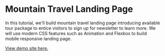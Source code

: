 # Mountain Travel Landing Page

In this tutorial, we'll build mountain travel landing page introducing available tour package to entice visitors to sign up for newsletter to learn more. We will use modern CSS features such as Animation and Flexbox to build mobile responsive landing page.

[View demo site here.](http://edwinchen.co/mountain_travel_landing_page/)
